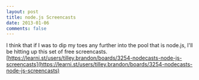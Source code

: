 ```yaml
---
layout: post
title: node.js Screencasts
date: 2013-01-06
comments: false
---
```


I think that if I was to dip my toes any further into the pool that is node.js, I'll be hitting up this set of free screencasts. [https://learni.st/users/tilley.brandon/boards/3254-nodecasts-node-js-screencasts](https://learni.st/users/tilley.brandon/boards/3254-nodecasts-node-js-screencasts)


